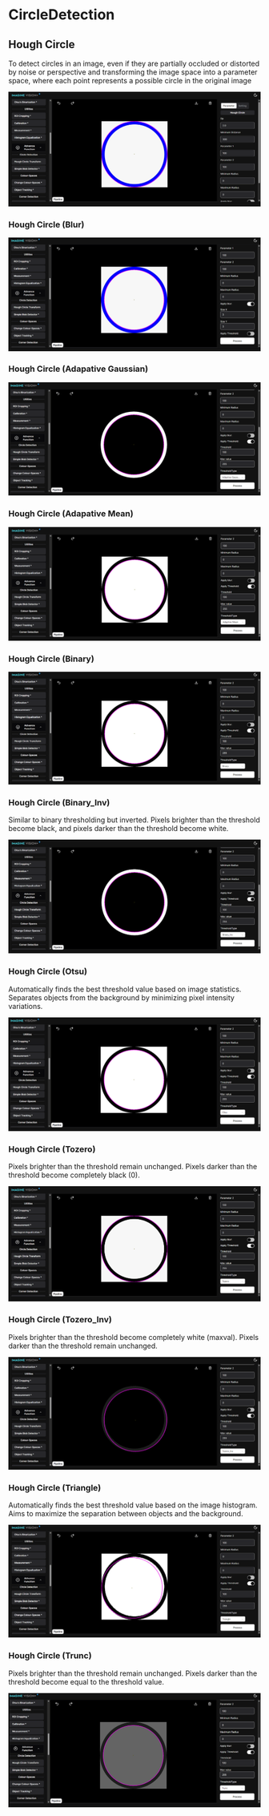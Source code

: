 # **CircleDetection**

## Hough Circle


To detect circles in an image, even if they are partially occluded or distorted by noise or perspective and transforming the image space into a parameter space, where each point represents a possible circle in the original image

![logo](_media/AdvanceFunction/HoughCircle/hough%20circle%20transform.png)

### Hough Circle (Blur)

![logo](<_media/AdvanceFunction/HoughCircle/hough%20circle%20transform(apply%20blur).png>)

### Hough Circle (Adapative Gaussian)

![logo](<_media/AdvanceFunction/HoughCircle/hough%20circle%20transform(adaptive%20gaussian).png>)

### Hough Circle (Adapative Mean)

![logo](<_media/AdvanceFunction/HoughCircle/hough%20circle%20transform(adaptive%20mean).png>)

### Hough Circle (Binary)

![logo](<_media/AdvanceFunction/HoughCircle/hough%20circle%20transform(binary).png>)

### Hough Circle (Binary_Inv)

Similar to binary thresholding but inverted.
Pixels brighter than the threshold become black, and pixels darker than the threshold become white.

![logo](<_media/AdvanceFunction/HoughCircle/hough%20circle%20transform(binary_inv).png>)

### Hough Circle (Otsu)

Automatically finds the best threshold value based on image statistics.
Separates objects from the background by minimizing pixel intensity variations.

![logo](<_media/AdvanceFunction/HoughCircle/hough%20circle%20transform(otsu).png>)

### Hough Circle (Tozero)

Pixels brighter than the threshold remain unchanged.
Pixels darker than the threshold become completely black (0).

![logo](<_media/AdvanceFunction/HoughCircle/hough%20circle%20transform(tozero).png>)

### Hough Circle (Tozero_Inv)

Pixels brighter than the threshold become completely white (maxval).
Pixels darker than the threshold remain unchanged.

![logo](<_media/AdvanceFunction/HoughCircle/hough%20circle%20transform(tozero_Inv).png>)

### Hough Circle (Triangle)

Automatically finds the best threshold value based on the image histogram.
Aims to maximize the separation between objects and the background.

![logo](<_media/AdvanceFunction/HoughCircle/hough%20circle%20transform(triangle).png>)

### Hough Circle (Trunc)

Pixels brighter than the threshold remain unchanged.
Pixels darker than the threshold become equal to the threshold value.

![logo](<_media/AdvanceFunction/HoughCircle/hough%20circle%20transform(trunc).png>)
